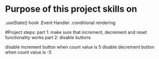 # Purpose of this project skills on
.useState() hook
.Event Handler
.conditional rendering

#Project steps:
  part 1: make sure that increment, decrement and reset functionality works 
  part 2: disable buttons

  disable increment button when count value is 5
  disable decrement button when count value is -5
